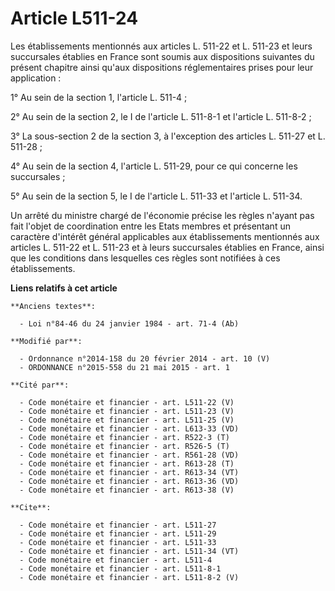 # Article L511-24

Les établissements mentionnés aux articles L. 511-22 et L. 511-23 et leurs succursales établies en France sont soumis aux
dispositions suivantes du présent chapitre ainsi qu'aux dispositions réglementaires prises pour leur application : 

1° Au sein de la section 1, l'article L. 511-4 ; 

2° Au sein de la section 2, le I de l'article L. 511-8-1 et l'article L. 511-8-2 ; 

3° La sous-section 2 de la section 3, à l'exception des articles L. 511-27 et L. 511-28 ; 

4° Au sein de la section 4, l'article L. 511-29, pour ce qui concerne les succursales ; 

5° Au sein de la section 5, le I de l'article L. 511-33 et l'article L. 511-34. 

Un arrêté du ministre chargé de l'économie précise les règles n'ayant pas fait l'objet de coordination entre les Etats
membres et présentant un caractère d'intérêt général applicables aux établissements mentionnés aux articles L. 511-22 et L.
511-23 et à leurs succursales établies en France, ainsi que les conditions dans lesquelles ces règles sont notifiées à ces
établissements.

**Liens relatifs à cet article**

	**Anciens textes**:

	  - Loi n°84-46 du 24 janvier 1984 - art. 71-4 (Ab)

	**Modifié par**:

	  - Ordonnance n°2014-158 du 20 février 2014 - art. 10 (V)
	  - ORDONNANCE n°2015-558 du 21 mai 2015 - art. 1

	**Cité par**:

	  - Code monétaire et financier - art. L511-22 (V)
	  - Code monétaire et financier - art. L511-23 (V)
	  - Code monétaire et financier - art. L511-25 (V)
	  - Code monétaire et financier - art. L613-33 (VD)
	  - Code monétaire et financier - art. R522-3 (T)
	  - Code monétaire et financier - art. R526-5 (T)
	  - Code monétaire et financier - art. R561-28 (VD)
	  - Code monétaire et financier - art. R613-28 (T)
	  - Code monétaire et financier - art. R613-34 (VT)
	  - Code monétaire et financier - art. R613-36 (VD)
	  - Code monétaire et financier - art. R613-38 (V)

	**Cite**:

	  - Code monétaire et financier - art. L511-27
	  - Code monétaire et financier - art. L511-29
	  - Code monétaire et financier - art. L511-33
	  - Code monétaire et financier - art. L511-34 (VT)
	  - Code monétaire et financier - art. L511-4
	  - Code monétaire et financier - art. L511-8-1
	  - Code monétaire et financier - art. L511-8-2 (V)
